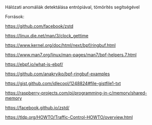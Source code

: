 Hálózati anomáliák detektálása entrópiával, tömörítés segítségével

Források:

https://github.com/facebook/zstd

https://linux.die.net/man/3/clock_gettime

https://www.kernel.org/doc/html/next/bpf/ringbuf.html 

https://www.man7.org/linux/man-pages/man7/bpf-helpers.7.html

https://ebpf.io/what-is-ebpf/

https://github.com/anakryiko/bpf-ringbuf-examples

https://gist.github.com/idlecool/1248824#file-gistfile1-txt

https://raspberry-projects.com/pi/programming-in-c/memory/shared-memory

https://facebook.github.io/zstd/

https://tldp.org/HOWTO/Traffic-Control-HOWTO/overview.html
